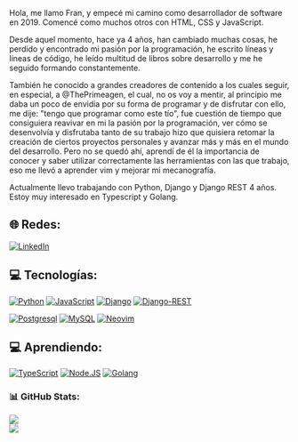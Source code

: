 Hola, me llamo Fran, y empecé mi camino como desarrollador de software en 2019. Comencé como muchos otros con HTML, CSS y JavaScript.

Desde aquel momento, hace ya 4 años, han cambiado muchas cosas, he perdido y encontrado mi pasión por la programación, he escrito líneas y líneas de código, he leído multitud de libros sobre desarrollo y me he seguido formando constantemente.

También he conocido a grandes creadores de contenido a los cuales seguir, en especial, a @ThePrimeagen, el cual, no os voy a mentir, al principio me daba un poco de envidia por su forma de programar y de disfrutar con ello, me dije: "tengo que programar como este tío", fue cuestión de tiempo que consiguiera reavivar en mi la pasión por la programación, ver cómo se desenvolvía y disfrutaba tanto de su trabajo hizo que quisiera retomar la creación de ciertos proyectos personales y avanzar más y más en el mundo del desarrollo. Pero no se quedó ahí, aprendí de él la importancia de conocer y saber utilizar correctamente las herramientas con las que trabajo, eso me llevó a aprender vim y mejorar mi mecanografía.

Actualmente llevo trabajando con Python, Django y Django REST 4 años. Estoy muy interesado en Typescript y Golang.

## 🌐 Redes:
[![LinkedIn](https://img.shields.io/badge/LinkedIn-FranJF-0077B5?style=for-the-badge&logo=linkedin&logoColor=white&labelColor=101010)](https://www.linkedin.com/in/francisco-javier-castillo-fernandez)

## 💻 Tecnologías:
[![Python](https://img.shields.io/badge/Python-yellow?style=for-the-badge&logo=python&logoColor=white&labelColor=101010)]()  [![JavaScript](https://img.shields.io/badge/JavaScript-F7DF1E?style=for-the-badge&logo=javascript&logoColor=white&labelColor=101010)]() 
[![Django](https://img.shields.io/badge/Django-%23092E20?style=for-the-badge&logo=django&logoColor=white&labelColor=101010)]() 
[![Django-REST](https://img.shields.io/badge/REST-ff1709?style=for-the-badge&logo=django&logoColor=white&labelColor=101010)]()

[![Postgresql](https://img.shields.io/badge/Posgresql-4479A1?style=for-the-badge&logo=postgresql&logoColor=white&labelColor=101010)]() [![MySQL](https://img.shields.io/badge/MySQL-4479A1?style=for-the-badge&logo=mysql&logoColor=white&labelColor=101010)]()
[![Neovim](https://img.shields.io/badge/Neovim-2a6f21?style=for-the-badge&logo=neovim&logoColor=white&labelColor=101010)]()

## 💻 Aprendiendo:

[![TypeScript](https://img.shields.io/badge/typescript-0067a5?style=for-the-badge&logo=typescript&logoColor=white&labelColor=101010)]()
[![Node.JS](https://img.shields.io/badge/Node.JS-339933?style=for-the-badge&logo=node.js&logoColor=white&labelColor=101010)]()
[![Golang](https://img.shields.io/badge/golang-1aa7ec?style=for-the-badge&logo=go&logoColor=white&labelColor=101010)]()

### 📊 GitHub Stats:
![](https://github-readme-streak-stats.herokuapp.com/?user=FranJF&theme=dark&hide_border=true)<br/>
![](https://github-readme-stats.vercel.app/api/top-langs/?username=FranJF&theme=dark&hide_border=true&include_all_commits=true&count_private=true&layout=compact)